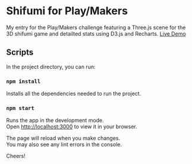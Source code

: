 # Shifumi for Play/Makers

My entry for the Play/Makers challenge featuring a Three.js scene for the 3D shifumi game and detailted stats using D3.js and Recharts.
[Live Demo](https://shifumi-theta.vercel.app)

## Scripts

In the project directory, you can run:

### `npm install`

Installs all the dependencies needed to run the project.

### `npm start`

Runs the app in the development mode.\
Open [http://localhost:3000](http://localhost:3000) to view it in your browser.

The page will reload when you make changes.\
You may also see any lint errors in the console.

Cheers!